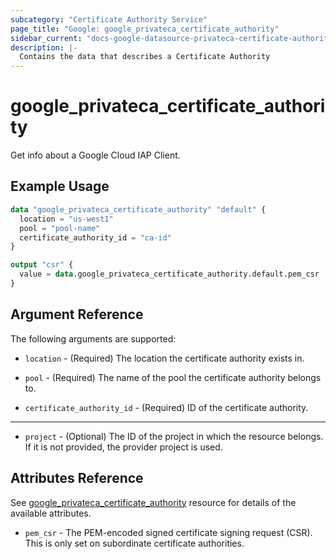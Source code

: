 ```yaml
---
subcategory: "Certificate Authority Service"
page_title: "Google: google_privateca_certificate_authority"
sidebar_current: "docs-google-datasource-privateca-certificate-authority"
description: |-
  Contains the data that describes a Certificate Authority
---
```

# google_privateca_certificate_authority

Get info about a Google Cloud IAP Client.

## Example Usage

```tf
data "google_privateca_certificate_authority" "default" {
  location = "us-west1"
  pool = "pool-name"
  certificate_authority_id = "ca-id"
}

output "csr" {
  value = data.google_privateca_certificate_authority.default.pem_csr
}

```

## Argument Reference

The following arguments are supported:

* `location` - (Required) The location the certificate authority exists in.

* `pool` - (Required) The name of the pool the certificate authority belongs to.

* `certificate_authority_id` - (Required) ID of the certificate authority.

- - -

* `project` - (Optional) The ID of the project in which the resource belongs. If it
    is not provided, the provider project is used.

## Attributes Reference

See [google_privateca_certificate_authority](https://registry.terraform.io/providers/hashicorp/google/latest/docs/resources/privateca_certificate_authority) resource for details of the available attributes.

* `pem_csr` - The PEM-encoded signed certificate signing request (CSR). This is only set on subordinate certificate authorities.